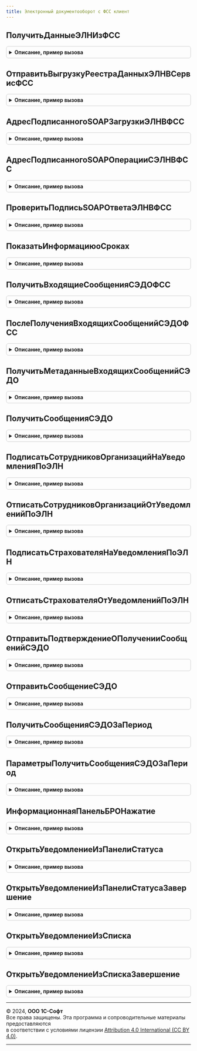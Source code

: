 ```yaml
---
title: Электронный документооборот с ФСС клиент
---
```



## ПолучитьДанныеЭЛНИзФСС
<details style="margin: 1em 0; padding: 0.5em; border: 1px solid #ccc; border-radius: 6px;">

<summary style="font-weight: bold; cursor: pointer;">Описание, пример вызова</summary>

```bsl

// Получение от веб-сервису СФР и расшифровка, проверка подписи листка нетрудоспособности.
//
// Параметры:
//  ВыполняемоеОповещение       - ОписаниеОповещения - описание процедуры, принимающей результат.
//    Результат                            - Структура:
//      * ПодписьВалидна                     - Булево - результат проверки подписи.
//      * АдресРасшифрованногоОтветаSOAP     - Строка - адрес во временном хранилище незашифрованного ответа SOAP от веб-сервиса СФР.
//                                         - Неопределено - при ошибке.
//
//  ЗапросДляПолученияЭЛН - Структура:
//    * Организация                - СправочникСсылка.Организации - организация, сертификатом которой для ФСС подписывать.
//    * РегистрационныйНомерФСС    - Строка - регистрационный номер СФР или регистрационный номер ФСС организации.
//    * ЭтоРегистрационныйНомерСФР - Булево или Неопределено - необязательный ключ, указывает на передачу в ключе
//                                   "РегистрационныйНомерФСС" регистрационного номера СФР.
//    * ТекстXML                   - Строка - XML запроса SOAP операции с листком нетрудоспособности без подписи.
//
Процедура ПолучитьДанныеЭЛНИзФСС(ВыполняемоеОповещение, ЗапросДляПолученияЭЛН) Экспорт
```

Пример вызова
```bsl
ЭлектронныйДокументооборотСФССКлиент.ПолучитьДанныеЭЛНИзФСС(ВыполняемоеОповещение, ЗапросДляПолученияЭЛН) 
```
</details>

## ОтправитьВыгрузкуРеестраДанныхЭЛНВСервисФСС
<details style="margin: 1em 0; padding: 0.5em; border: 1px solid #ccc; border-radius: 6px;">

<summary style="font-weight: bold; cursor: pointer;">Описание, пример вызова</summary>

```bsl

// Подписание, шифрование, отправка на веб-сервису ФСС реестра электронных листков нетрудоспособности и получение результатов.
//
// Параметры:
//  ВыполняемоеОповещение   - ОписаниеОповещения - описание процедуры, принимающей результат.
//    Результат                            - Структура:
//      * ПодписьВалидна                     - Булево - результат проверки подписи.
//      * АдресРасшифрованногоОтветаSOAP     - Строка - адрес во временном хранилище незашифрованного ответа SOAP от веб-сервиса ФСС.
//                                         - Неопределено - при ошибке.
//
//  ВыгрузкаРеестраДанныхЭЛН - Структура:
//    * Организация             - СправочникСсылка.Организации - организация, сертификатом которой для ФСС подписывать.
//    * РегистрационныйНомерФСС - Строка - регистрационный номер организации в ФСС.
//    * ТекстXML                - Строка - XML выгрузки реестра ЭЛН.
//
Процедура ОтправитьВыгрузкуРеестраДанныхЭЛНВСервисФСС( Экспорт
```

Пример вызова
```bsl
ЭлектронныйДокументооборотСФССКлиент.ОтправитьВыгрузкуРеестраДанныхЭЛНВСервисФСС();
```
</details>

## АдресПодписанногоSOAPЗагрузкиЭЛНВФСС
<details style="margin: 1em 0; padding: 0.5em; border: 1px solid #ccc; border-radius: 6px;">

<summary style="font-weight: bold; cursor: pointer;">Описание, пример вызова</summary>

```bsl

// Устарела. Используется в составе ОтправитьВыгрузкуРеестраДанныхЭЛНВСервисФСС.
// Получение адреса подписанного, зашифрованного запроса к веб-сервису ФСС для отправки реестра листков нетрудоспособности.
//
// Параметры:
//  ВыполняемоеОповещение   - ОписаниеОповещения - описание процедуры, принимающей результат.
//    Результат               - Строка - адрес во временном хранилище подписанного или подписанного и зашифрованного запроса SOAP
//                                       к веб-сервису ФСС.
//                              Неопределено - при ошибке.
//
//  ОрганизацияСсылка       - СправочникСсылка.Организации - организация, сертификатом которой для ФСС подписывать.
//
//  РегистрационныйНомерФСС - Строка - регистрационный номер ФСС.
//
//  ВыгрузкаЭЛН             - Строка - XML выгрузки ЭЛН.
//
//  ЗашифроватьSOAP         - Булево - если Истина, запрос будет подписан и зашифрован, иначе только подписан.
//
Процедура АдресПодписанногоSOAPЗагрузкиЭЛНВФСС( Экспорт
```

Пример вызова
```bsl
ЭлектронныйДокументооборотСФССКлиент.АдресПодписанногоSOAPЗагрузкиЭЛНВФСС();
```
</details>

## АдресПодписанногоSOAPОперацииСЭЛНВФСС
<details style="margin: 1em 0; padding: 0.5em; border: 1px solid #ccc; border-radius: 6px;">

<summary style="font-weight: bold; cursor: pointer;">Описание, пример вызова</summary>

```bsl

// Устарела. Используется в составе ПолучитьДанныеЭЛНИзФСС.
// Получение адреса подписанного, зашифрованного запроса к веб-сервису ФСС для выполнения операции с листком нетрудоспособности
// (получения ЭЛН, прекращения действия ЭЛН).
//
// Параметры:
//  ВыполняемоеОповещение       - ОписаниеОповещения - описание процедуры, принимающей результат.
//    Результат                   - Строка - адрес во временном хранилище подписанного или подписанного и зашифрованного запроса SOAP
//                                           к веб-сервису ФСС.
//                                  Неопределено - при ошибке.
//
//  ОрганизацияСсылка           - СправочникСсылка.Организации - организация, сертификатом которой для ФСС подписывать.
//
//  ВыгрузкаЗапросаОперацииСЭЛН - Строка - XML запроса SOAP операции с листком нетрудоспособности без подписи.
//
//  ЗашифроватьSOAP             - Булево - если Истина, запрос будет подписан и зашифрован, иначе только подписан.
//
Процедура АдресПодписанногоSOAPОперацииСЭЛНВФСС( Экспорт
```

Пример вызова
```bsl
ЭлектронныйДокументооборотСФССКлиент.АдресПодписанногоSOAPОперацииСЭЛНВФСС();
```
</details>

## ПроверитьПодписьSOAPОтветаЭЛНВФСС
<details style="margin: 1em 0; padding: 0.5em; border: 1px solid #ccc; border-radius: 6px;">

<summary style="font-weight: bold; cursor: pointer;">Описание, пример вызова</summary>

```bsl

// Устарела. Используется в составе ПолучитьДанныеЭЛНИзФСС и ОтправитьВыгрузкуРеестраДанныхЭЛНВСервисФСС.
// Получение адреса расшифрованного ответа веб-сервиса ФСС на запрос операции с листком нетрудоспособности, а также результатов
// проверки подписи ответа.
//
// Параметры:
//  ВыполняемоеОповещение                - ОписаниеОповещения - описание процедуры, принимающей результат.
//    Результат                            - Структура:
//      * ПодписьВалидна                     - Булево - результат проверки подписи.
//      * АдресРасшифрованногоОтветаSOAP     - Строка - адрес во временном хранилище незашифрованного ответа SOAP от веб-сервиса ФСС.
//                                         - Неопределено - при ошибке.
//
//  ОрганизацияСсылка                    - СправочникСсылка.Организации - организация, сертификатом которой для ФСС расшифровывать.
//
//  АдресПодписанногоОтветаSOAP          - Строка - адрес во временном хранилище SOAP подписанного или подписанного и зашифрованного
//                                                  ответа SOAP от веб-сервиса ФСС.
//
//  РасшифроватьSOAP                     - Булево - если Истина, будет выполнена дешифрация и проверка подписи, иначе только проверка
//                                                  подписи.
//
Процедура ПроверитьПодписьSOAPОтветаЭЛНВФСС( Экспорт
```

Пример вызова
```bsl
ЭлектронныйДокументооборотСФССКлиент.ПроверитьПодписьSOAPОтветаЭЛНВФСС();
```
</details>

## ПоказатьИнформациюоСроках
<details style="margin: 1em 0; padding: 0.5em; border: 1px solid #ccc; border-radius: 6px;">

<summary style="font-weight: bold; cursor: pointer;">Описание, пример вызова</summary>

```bsl

Процедура ПоказатьИнформациюоСроках() Экспорт
```

Пример вызова
```bsl
ЭлектронныйДокументооборотСФССКлиент.ПоказатьИнформациюоСроках() 
```
</details>

## ПолучитьВходящиеСообщенияСЭДОФСС
<details style="margin: 1em 0; padding: 0.5em; border: 1px solid #ccc; border-radius: 6px;">

<summary style="font-weight: bold; cursor: pointer;">Описание, пример вызова</summary>

```bsl

// Получает данные входящих сообщений СЭДО ФСС.
// Параметры:
//  ОповещениеОбратногоВызова       - ОписаниеОповещения - описание процедуры, принимающей результат:
//    Результат                     -  Структура:
//      * БылиОшибки           - Булево - если Истина, то при выполнении операции возникали ошибки.
//      * ОшибкиПоОрганизациям - Соответствие - возвращаются массивы описаний ошибок в разрезе по организациям.
//      * ДанныеСообщенийПоОрганизациям - Соответствие - ключ соответствия организация, значение - массив структур с полями:
//        * Идентификатор           - Строка - идентификатор сообщения.
//        * Тип                     - Число  - тип сообщения согласно спецификации.
//        * Получатель              - Строка - идентификатор получателя.
//        * ТребуетсяПодтверждение  - Булево - требуется подтверждение о прочтении сообщения.
//        * Содержимое              - Строка - текстовое содержимое сообщения.
//        * Новое                   - Булево - признак того, что это это новое сообщение, данные которого ещё не были загружены.
//        * РегистрационныйНомерСФР - Строка - регистрационный номер СФР организации страхователя.
//      * РезультатыПоОрганизациям - Соответствие - ключ соответствия организация, значение - массив структур с полями:
//        * Выполнено            - Булево - признак успешного выполнения операции.
//        * ОписаниеОшибки       - Строка - содержит описание ошибки в случае, если Выполнено установлено в Ложь.
//        * ДанныеСообщения      - Структура - см. описание структуры ДанныеСообщенийПоОрганизациям.
//        * Идентификатор        - Строка - идентификатор сообщения.
//  Организации                     - Массив - массив организаций, по которым нужно получить сообщения.
//  ЗадаватьВопросОТестовомСервере  - Булево.
//  ПоказыватьДлительнуюОперацию    - Булево.
//  ТипВзаимодействия               - Число - Неопределено или 2 - обмен для страхователя, 3 - для организации (МЧД).
//
Процедура ПолучитьВходящиеСообщенияСЭДОФСС( Экспорт
```

Пример вызова
```bsl
ЭлектронныйДокументооборотСФССКлиент.ПолучитьВходящиеСообщенияСЭДОФСС();
```
</details>

## ПослеПолученияВходящихСообщенийСЭДОФСС
<details style="margin: 1em 0; padding: 0.5em; border: 1px solid #ccc; border-radius: 6px;">

<summary style="font-weight: bold; cursor: pointer;">Описание, пример вызова</summary>

```bsl

Процедура ПослеПолученияВходящихСообщенийСЭДОФСС(Результат, ПараметрыОбработчика) Экспорт
```

Пример вызова
```bsl
ЭлектронныйДокументооборотСФССКлиент.ПослеПолученияВходящихСообщенийСЭДОФСС(Результат, ПараметрыОбработчика) 
```
</details>

## ПолучитьМетаданныеВходящихСообщенийСЭДО
<details style="margin: 1em 0; padding: 0.5em; border: 1px solid #ccc; border-radius: 6px;">

<summary style="font-weight: bold; cursor: pointer;">Описание, пример вызова</summary>

```bsl

// Получает список входящих сообщений для организаций-страхователей с сервера СЭДО ФСС.
//
// Параметры:
//  ОповещениеОбратногоВызова       - ОписаниеОповещения - описание процедуры, принимающей результат.
//    Результат                            - Структура:
//      * Выполнено         - Булево - признак успешного выполнения операции.
//      * ОписаниеОшибки    - Строка - содержит описание ошибки в случае, если Выполнено установлено в Ложь.
//      * ДанныеСообщенийПоОрганизациям   - Соответствие - соответствие организаций данным сообщений.
//        * Ключ     - СправочникСсылка.Организации - организация, для который были получены данные сообщений.
//        * Значение - Массив - массив структур с данными сообщений:
//          * Идентификатор          - Строка - идентификатор сообщения.
//          * Тип                    - Число  - тип сообщения согласно спецификации.
//          * Получатель             - Строка - идентификатор получателя.
//          * ТребуетсяПодтверждение - Булево - требуется подтверждение о прочтении сообщения.
//          * Новое                  - Булево - признак того, что это новое сообщение, данные которого ещё не были загружены.
//          * РегистрационныйНомерСФР - Строка - регистрационный номер СФР организации страхователя.
//  Организации     - Массив - список организаций, для которых будет запрошен список сообщений.
//  ДатаСообщений  - Дата - дата, за которую будет возвращен список входящих сообщений.
//
Процедура ПолучитьМетаданныеВходящихСообщенийСЭДО(ОповещениеОбратногоВызова, Экспорт
```

Пример вызова
```bsl
ЭлектронныйДокументооборотСФССКлиент.ПолучитьМетаданныеВходящихСообщенийСЭДО(ОповещениеОбратногоВызова, );
```
</details>

## ПолучитьСообщенияСЭДО
<details style="margin: 1em 0; padding: 0.5em; border: 1px solid #ccc; border-radius: 6px;">

<summary style="font-weight: bold; cursor: pointer;">Описание, пример вызова</summary>

```bsl

// Получает содержимое входящих сообщений для страхователя с сервера СЭДО ФСС.
//
// Параметры:
//  ОповещениеОбратногоВызова        - ОписаниеОповещения - описание процедуры, принимающей результат:
//    Результат  - Структура:
//      * БылиОшибки           - Булево - если Истина, то при выполнении операции возникали ошибки.
//      * Ошибки               - Массив - содержит описание ошибки в случае, если Выполнено установлено в Ложь.
//      * ДанныеСообщений   - Массив - массив структур с данными сообщений:
//          * Идентификатор           - Строка - идентификатор сообщения.
//          * Тип                     - Число - тип сообщения согласно спецификации.
//          * Получатель              - Строка - идентификатор получателя.
//          * Содержимое              - Строка - текстовое содержимое сообщения.
//          * ТребуетсяПодтверждение  - Булево - требуется подтверждение о прочтении сообщения
//          * РегистрационныйНомерСФР - Строка - регистрационный номер СФР организации страхователя.
//      * РезультатыПолучения    - Массив - массив структур с полями:
//          * Выполнено            - Булево - признак успешного выполнения операции.
//          * ОписаниеОшибки       - Строка - содержит описание ошибки в случае, если Выполнено установлено в Ложь.
//          * ДанныеСообщения      - Структура - см. описание структуры ДанныеСообщений.
//          * Идентификатор        - Строка - идентификатор сообщения.
//  Организация                      - СправочникСсылка.Организации - организация страхователь.
//  Идентификаторы                   - Массив - массив строковых идентификаторов сообщений, которые требуется получить.
//  ОткрыватьФормуДлительнойОперации - Булево
//  ЗадаватьВопросОТестовомСервере   - Булево
//  ТипыВзаимодействий               - Массив - типы взаимодействий по идентификаторам сообщений
//                                              при значении Неопределено берутся типы взаимодействия по умолчанию
//                                              ДокументооборотСФССКлиентСервер.ТипВзаимодействияСтраховательСЭДО(),
//                                              для МЧД использовать тип взаимодействия
//                                              ДокументооборотСФССКлиентСервер.ТипВзаимодействияОрганизацияСЭДО().
//
Процедура ПолучитьСообщенияСЭДО( Экспорт
```

Пример вызова
```bsl
ЭлектронныйДокументооборотСФССКлиент.ПолучитьСообщенияСЭДО();
```
</details>

## ПодписатьСотрудниковОрганизацийНаУведомленияПоЭЛН
<details style="margin: 1em 0; padding: 0.5em; border: 1px solid #ccc; border-radius: 6px;">

<summary style="font-weight: bold; cursor: pointer;">Описание, пример вызова</summary>

```bsl

// Подписывает сотрудников на уведомления об изменении статусов ЭЛН в ФСС.
// Параметры:
//  ОповещениеОбратногоВызова       - ОписаниеОповещения - описание процедуры, принимающей результат:
//    Результат                     -  Структура:
//      * БылиОшибки           - Булево - если Истина, то при выполнении операции возникали ошибки.
//      * Ошибки               - Массив - содержит описания ошибок.
//      * РезультатыОперации   - Соответствие - результаты операции в разрезе организаций. Поля значения:
//         * Выполнено            - Булево - признак успешного выполнения операции.
//         * ОписаниеОшибки       - Строка - содержит описание ошибки в случае, если Выполнено установлено в Ложь.
//         * ИдентификаторЗапроса - Строка - идентификатор отправленного запроса.
//  СНИЛСыСотрудниковОрганизаций - Соответствие - СНИЛСы сотрудников в разрезе организаций.
//    * Ключ     - СправочникСсылка.Организации - организация.
//    * Значение - Массив - массив строк со СНИЛС сотрудников, значения СНИЛС должны содержать только цифры.
//  ПринудительноОткрепить - Булево - признак принудительно открепления сотрудников от предыдущего работодателя.
//
Процедура ПодписатьСотрудниковОрганизацийНаУведомленияПоЭЛН(ОповещениеОбратногоВызова, Экспорт
```

Пример вызова
```bsl
ЭлектронныйДокументооборотСФССКлиент.ПодписатьСотрудниковОрганизацийНаУведомленияПоЭЛН(ОповещениеОбратногоВызова, );
```
</details>

## ОтписатьСотрудниковОрганизацийОтУведомленийПоЭЛН
<details style="margin: 1em 0; padding: 0.5em; border: 1px solid #ccc; border-radius: 6px;">

<summary style="font-weight: bold; cursor: pointer;">Описание, пример вызова</summary>

```bsl

// Отписывает сотрудников от уведомлений об изменении статусов ЭЛН в ФСС.
// Параметры:
//  ОповещениеОбратногоВызова       - ОписаниеОповещения - описание процедуры, принимающей результат:
//    Результат                     -  Структура:
//      * БылиОшибки           - Булево - если Истина, то при выполнении операции возникали ошибки.
//      * Ошибки               - Массив - содержит описания ошибок.
//      * РезультатыОперации   - Соответствие - результаты операции в разрезе организаций. Поля значения:
//         * Выполнено            - Булево - признак успешного выполнения операции.
//         * ОписаниеОшибки       - Строка - содержит описание ошибки в случае, если Выполнено установлено в Ложь.
//         * ИдентификаторЗапроса - Строка - идентификатор отправленного запроса.
//  СНИЛСыСотрудниковОрганизаций - Соответствие - СНИЛСы сотрудников в разрезе организаций.
//    * Ключ     - СправочникСсылка.Организации - организация.
//    * Значение - Массив - массив строк со СНИЛС сотрудников, значения СНИЛС должны содержать только цифры.
//
Процедура ОтписатьСотрудниковОрганизацийОтУведомленийПоЭЛН(ОповещениеОбратногоВызова, Экспорт
```

Пример вызова
```bsl
ЭлектронныйДокументооборотСФССКлиент.ОтписатьСотрудниковОрганизацийОтУведомленийПоЭЛН(ОповещениеОбратногоВызова, );
```
</details>

## ПодписатьСтрахователяНаУведомленияПоЭЛН
<details style="margin: 1em 0; padding: 0.5em; border: 1px solid #ccc; border-radius: 6px;">

<summary style="font-weight: bold; cursor: pointer;">Описание, пример вызова</summary>

```bsl

// Подписывает страхователя на уведомления об изменения статусов ЭЛН в ФСС.
// Для получения уведомлений требуется также подписка сотрудников (см. ПодписатьСотрудниковНаУведомленияПоЭЛН).
// Параметры:
//  ОповещениеОбратногоВызова       - ОписаниеОповещения - описание процедуры, принимающей результат:
//    Результат                     -  Структура:
//      * Выполнено            - Булево - признак успешного выполнения операции.
//      * ОписаниеОшибки       - Строка - содержит описание ошибки в случае, если Выполнено установлено в Ложь.
//      * ИдентификаторЗапроса - Строка - идентификатор отправленного запроса.
//  Организация             - СправочникСсылка.Организации - организация страхователь.
//
Процедура ПодписатьСтрахователяНаУведомленияПоЭЛН(ОповещениеОбратногоВызова, Экспорт
```

Пример вызова
```bsl
ЭлектронныйДокументооборотСФССКлиент.ПодписатьСтрахователяНаУведомленияПоЭЛН(ОповещениеОбратногоВызова, );
```
</details>

## ОтписатьСтрахователяОтУведомленийПоЭЛН
<details style="margin: 1em 0; padding: 0.5em; border: 1px solid #ccc; border-radius: 6px;">

<summary style="font-weight: bold; cursor: pointer;">Описание, пример вызова</summary>

```bsl

// Отписывает страхователя от уведомлений об изменении статусов ЭЛН в ФСС.
// Параметры:
//  ОповещениеОбратногоВызова       - ОписаниеОповещения - описание процедуры, принимающей результат:
//    Результат                     -  Структура:
//      * Выполнено            - Булево - признак успешного выполнения операции.
//      * ОписаниеОшибки       - Строка - содержит описание ошибки в случае, если Выполнено установлено в Ложь.
//      * ИдентификаторЗапроса - Строка - идентификатор отправленного запроса.
//  Организация             - СправочникСсылка.Организации - организация страхователь.
//
Процедура ОтписатьСтрахователяОтУведомленийПоЭЛН(ОповещениеОбратногоВызова, Экспорт
```

Пример вызова
```bsl
ЭлектронныйДокументооборотСФССКлиент.ОтписатьСтрахователяОтУведомленийПоЭЛН(ОповещениеОбратногоВызова, );
```
</details>

## ОтправитьПодтверждениеОПолученииСообщенийСЭДО
<details style="margin: 1em 0; padding: 0.5em; border: 1px solid #ccc; border-radius: 6px;">

<summary style="font-weight: bold; cursor: pointer;">Описание, пример вызова</summary>

```bsl

// Отправляет подтверждение о получении сообщений на сервер СЭДО ФСС.
//
// Параметры:
//  ОповещениеОбратногоВызова       - ОписаниеОповещения - описание процедуры, принимающей результат:
//    Результат  - Структура:
//      * Выполнено           - Булево - признак успешного выполнения операции.
//      * ОписаниеОшибки      - Строка - содержит описание ошибки в случае, если Выполнено установлено в Ложь.
//      * ИдентификаторЗапроса - Строка - идентификатор отправленного запроса.
//  Организация             - СправочникСсылка.Организации - организация страхователь.
//  ИдентификаторыСообщений  - Массив, Строка, УникальныйИдентификатор - идентификаторы сообщений, на которые будет отправлено подтверждение.
//  ПослеОтправкиПолучитьВходящие - Булево - если Истина, то после отправки подтверждений будут получены входящие сообщения.
//
Процедура ОтправитьПодтверждениеОПолученииСообщенийСЭДО(ОповещениеОбратногоВызова, Экспорт
```

Пример вызова
```bsl
ЭлектронныйДокументооборотСФССКлиент.ОтправитьПодтверждениеОПолученииСообщенийСЭДО(ОповещениеОбратногоВызова, );
```
</details>

## ОтправитьСообщениеСЭДО
<details style="margin: 1em 0; padding: 0.5em; border: 1px solid #ccc; border-radius: 6px;">

<summary style="font-weight: bold; cursor: pointer;">Описание, пример вызова</summary>

```bsl

// Отправляет произвольное сообщение на сервер СЭДО ФСС.
//
// Параметры:
//  ОповещениеОбратногоВызова - ОписаниеОповещения - описание процедуры, принимающей результат:
//    Результат                    - Структура:
//      * Выполнено            - Булево - признак успешного выполнения операции.
//      * ОписаниеОшибки       - Строка - содержит описание ошибки в случае, если Выполнено установлено в Ложь.
//      * ИдентификаторЗапроса - Строка - идентификатор отправленного запроса.
//      * ИдентификаторПакета  - Строка - идентификатор отправленного пакета (пустая строка при отправке напрямую).
//      * ОбменЧерезОператора  - Булево.
//  ПараметрыСообщения             - Структура - параметры отправки сообщения со структурой, как формируется функцией
//                                               "ЭлектронныйДокументооборотСФСС.ПараметрыОтправитьСообщениеСЭДО"
//  ЗадаватьВопросОТестовомСервере - Булево    - показывать вопрос, если установлен тестовый режим,
//                                               по умолчанию Истина, в случае серии вызовов для непервого вызова
//                                               стоит задавать Ложь.
//
Процедура ОтправитьСообщениеСЭДО( Экспорт
```

Пример вызова
```bsl
ЭлектронныйДокументооборотСФССКлиент.ОтправитьСообщениеСЭДО();
```
</details>

## ПолучитьСообщенияСЭДОЗаПериод
<details style="margin: 1em 0; padding: 0.5em; border: 1px solid #ccc; border-radius: 6px;">

<summary style="font-weight: bold; cursor: pointer;">Описание, пример вызова</summary>

```bsl

// Получет сообщений СЭДО СФР за период.
// Параметры:
//  ОповещениеОбратногоВызова        - ОписаниеОповещения - описание процедуры, принимающей результат:
//    Результат  - Структура:
//      * БылиОшибки           - Булево - если Истина, то при выполнении операции возникали ошибки.
//      * Ошибки               - Массив - содержит описание ошибки в случае, если Выполнено установлено в Ложь.
//      * ДанныеСообщений   - Массив - массив структур с данными сообщений:
//          * Идентификатор          - Строка - идентификатор сообщения.
//          * Тип                    - Число - тип сообщения согласно спецификации.
//          * Получатель             - Строка - идентификатор получателя.
//          * Содержимое             - Строка - текстовое содержимое сообщения.
//          * ТребуетсяПодтверждение - Булево - требуется подтверждение о прочтении сообщения.
//      * РезультатыПолучения    - Массив - массив структур с полями:
//          * Выполнено            - Булево - признак успешного выполнения операции.
//          * ОписаниеОшибки       - Строка - содержит описание ошибки в случае, если Выполнено установлено в Ложь.
//          * ДанныеСообщения      - Структура - см. описание структуры ДанныеСообщений.
//          * Идентификатор        - Строка - идентификатор сообщения.
//  Организации                      - Массив из СправочникСсылка.Организации - организации страхователи.
//  ДатаНачала                       - Дата - дата и время начала периода.
//  ДатаОкончания                    - Дата - дата и время окончания периода.
//  ПараметрыПолучения               - Структура - см. ПараметрыПолучитьСообщенияСЭДОЗаПериод.
Процедура ПолучитьСообщенияСЭДОЗаПериод(ОповещениеОбратногоВызова, Экспорт
```

Пример вызова
```bsl
ЭлектронныйДокументооборотСФССКлиент.ПолучитьСообщенияСЭДОЗаПериод(ОповещениеОбратногоВызова, );
```
</details>

## ПараметрыПолучитьСообщенияСЭДОЗаПериод
<details style="margin: 1em 0; padding: 0.5em; border: 1px solid #ccc; border-radius: 6px;">

<summary style="font-weight: bold; cursor: pointer;">Описание, пример вызова</summary>

```bsl

// Параметры метода ПолучитьСообщенияСЭДОЗаПериод.
//
// Возвращаемое значение:
//  ОткрыватьФормуДлительнойОперации - Булево - по умолчанию Истина.
//  ЗадаватьВопросОТестовомСервере   - Булево - по умолчанию Истина.
//  ТипВзаимодействия                - Число  - тип взаимодействия с сервером СЭДО (2 - страхователь,
//                                              3 - организация, используется для МЧД).
//  СброситьСвойстваОбменаПоСЭДОЧерезОператора - Булево - по умолчанию Истина.
//  ПринудительноПовторноПолучитьСообщения - Булево - если Истина, то сообщения за период будут загружены,
//                                                    даже если у сообщения снят признак Новое.
Функция ПараметрыПолучитьСообщенияСЭДОЗаПериод() Экспорт
```

Пример вызова
```bsl
Результат = ЭлектронныйДокументооборотСФССКлиент.ПараметрыПолучитьСообщенияСЭДОЗаПериод() 
```
</details>

## ИнформационнаяПанельБРОНажатие
<details style="margin: 1em 0; padding: 0.5em; border: 1px solid #ccc; border-radius: 6px;">

<summary style="font-weight: bold; cursor: pointer;">Описание, пример вызова</summary>

```bsl

// Метод отрабатывает нажатие на элементы в информационной панели БРО для ЗУП
//
// Параметры:
//  Форма	 - УправляемаяФорма - Форма, в которой располагается элемент.
//  Ссылка	 - Строка - Значение, которое пришло в метод формы Подключаемый_ИнформационнаяПанельБРООбработкаНавигационнойСсылки
//             в парамете НавигационнаяСсылкаФорматированнойСтроки.
//  СтандартнаяОбработка - Булево - Значение, которое пришло в метод формы
//             Подключаемый_ИнформационнаяПанельБРООбработкаНавигационнойСсылки в парамете ОбработкаНавигационнойСсылки.
//
Процедура ИнформационнаяПанельБРОНажатие(Форма, Ссылка, СтандартнаяОбработка) Экспорт
```

Пример вызова
```bsl
ЭлектронныйДокументооборотСФССКлиент.ИнформационнаяПанельБРОНажатие(Форма, Ссылка, СтандартнаяОбработка) 
```
</details>

## ОткрытьУведомлениеИзПанелиСтатуса
<details style="margin: 1em 0; padding: 0.5em; border: 1px solid #ccc; border-radius: 6px;">

<summary style="font-weight: bold; cursor: pointer;">Описание, пример вызова</summary>

```bsl

Процедура ОткрытьУведомлениеИзПанелиСтатуса(Форма) Экспорт
```

Пример вызова
```bsl
ЭлектронныйДокументооборотСФССКлиент.ОткрытьУведомлениеИзПанелиСтатуса(Форма) 
```
</details>

## ОткрытьУведомлениеИзПанелиСтатусаЗавершение
<details style="margin: 1em 0; padding: 0.5em; border: 1px solid #ccc; border-radius: 6px;">

<summary style="font-weight: bold; cursor: pointer;">Описание, пример вызова</summary>

```bsl

Процедура ОткрытьУведомлениеИзПанелиСтатусаЗавершение(Результат, ДополнительныеПараметры) Экспорт
```

Пример вызова
```bsl
ЭлектронныйДокументооборотСФССКлиент.ОткрытьУведомлениеИзПанелиСтатусаЗавершение(Результат, ДополнительныеПараметры) 
```
</details>

## ОткрытьУведомлениеИзСписка
<details style="margin: 1em 0; padding: 0.5em; border: 1px solid #ccc; border-radius: 6px;">

<summary style="font-weight: bold; cursor: pointer;">Описание, пример вызова</summary>

```bsl

Процедура ОткрытьУведомлениеИзСписка(Элемент) Экспорт
```

Пример вызова
```bsl
ЭлектронныйДокументооборотСФССКлиент.ОткрытьУведомлениеИзСписка(Элемент) 
```
</details>

## ОткрытьУведомлениеИзСпискаЗавершение
<details style="margin: 1em 0; padding: 0.5em; border: 1px solid #ccc; border-radius: 6px;">

<summary style="font-weight: bold; cursor: pointer;">Описание, пример вызова</summary>

```bsl

Процедура ОткрытьУведомлениеИзСпискаЗавершение(Результат, ДополнительныеПараметры) Экспорт
```

Пример вызова
```bsl
ЭлектронныйДокументооборотСФССКлиент.ОткрытьУведомлениеИзСпискаЗавершение(Результат, ДополнительныеПараметры) 
```
</details>

---

© 2024, **ООО 1С-Софт**  
Все права защищены. Эта программа и сопроводительные материалы предоставляются  
в соответствии с условиями лицензии [Attribution 4.0 International (CC BY 4.0)](https://creativecommons.org/licenses/by/4.0/legalcode).

---

